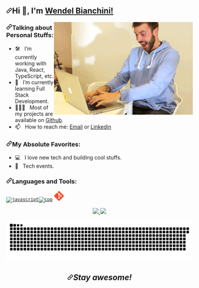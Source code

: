 <article class="markdown-body entry-content container-lg" itemprop="text"><h2 dir="auto"><a id="user-content-hey--im-wendel-bianchini" class="anchor" aria-hidden="true" href="#hey--im-wendel-bianchini"><svg class="octicon octicon-link" viewBox="0 0 16 16" version="1.1" width="16" height="16" aria-hidden="true"><path fill-rule="evenodd" d="M7.775 3.275a.75.75 0 001.06 1.06l1.25-1.25a2 2 0 112.83 2.83l-2.5 2.5a2 2 0 01-2.83 0 .75.75 0 00-1.06 1.06 3.5 3.5 0 004.95 0l2.5-2.5a3.5 3.5 0 00-4.95-4.95l-1.25 1.25zm-4.69 9.64a2 2 0 010-2.83l2.5-2.5a2 2 0 012.83 0 .75.75 0 001.06-1.06 3.5 3.5 0 00-4.95 0l-2.5 2.5a3.5 3.5 0 004.95 4.95l1.25-1.25a.75.75 0 00-1.06-1.06l-1.25 1.25a2 2 0 01-2.83 0z"></path></svg></a>Hi <g-emoji class="g-emoji" alias="wave" fallback-src="https://github.githubassets.com/images/icons/emoji/unicode/1f44b.png">👋</g-emoji>, I'm <a href="https://github.com/wendel-bianchini/">Wendel Bianchini!</a></h2>
  
<p><a target="_blank" rel="noopener noreferrer" href="https://github.com/Wendel-Bianchini/Wendel-Bianchini/blob/61f7ea00d432f7735eaa7beeac5bf459f42052b2/6DMO.gif"><img align="right" height="250" width="375" alt="" src="https://github.com/Wendel-Bianchini/Wendel-Bianchini/blob/61f7ea00d432f7735eaa7beeac5bf459f42052b2/6DMO.gif" style="max-width: 100%;"></a></p>
<h3 dir="auto"><a id="user-content-talking-about-personal-stuffs" class="anchor" aria-hidden="true" href="#talking-about-personal-stuffs"><svg class="octicon octicon-link" viewBox="0 0 16 16" version="1.1" width="16" height="16" aria-hidden="true"><path fill-rule="evenodd" d="M7.775 3.275a.75.75 0 001.06 1.06l1.25-1.25a2 2 0 112.83 2.83l-2.5 2.5a2 2 0 01-2.83 0 .75.75 0 00-1.06 1.06 3.5 3.5 0 004.95 0l2.5-2.5a3.5 3.5 0 00-4.95-4.95l-1.25 1.25zm-4.69 9.64a2 2 0 010-2.83l2.5-2.5a2 2 0 012.83 0 .75.75 0 001.06-1.06 3.5 3.5 0 00-4.95 0l-2.5 2.5a3.5 3.5 0 004.95 4.95l1.25-1.25a.75.75 0 00-1.06-1.06l-1.25 1.25a2 2 0 01-2.83 0z"></path></svg></a>Talking about Personal Stuffs:</h3>
<ul dir="auto">
<li><g-emoji class="g-emoji" alias="hammer_and_wrench" fallback-src="https://github.githubassets.com/images/icons/emoji/unicode/1f6e0.png">🛠</g-emoji> &nbsp; I’m currently working with Java, React, TypeScript, etc.</li>
<li><g-emoji class="g-emoji" alias="rocket" fallback-src="https://github.githubassets.com/images/icons/emoji/unicode/1f680.png">🚀</g-emoji> &nbsp; I’m currently learning Full Stack Development.</li>
<li>👨🏻&zwj;💻 &nbsp; Most of my projects are available on <a href="https://github.com/wendel-bianchini/">Github</a>.</li>
<li><g-emoji class="g-emoji" alias="mailbox" fallback-src="https://github.githubassets.com/images/icons/emoji/unicode/1f4eb.png">📫</g-emoji> &nbsp; How to reach me: <a href="mailto:wendelbianchini@gmail.com">Email</a> or <a href="https://www.linkedin.com/in/wendelbianchini/">Linkedin</a></li>
</ul>
<h3 dir="auto"><a id="user-content-my-absolute-favorites" class="anchor" aria-hidden="true" href="#my-absolute-favorites"><svg class="octicon octicon-link" viewBox="0 0 16 16" version="1.1" width="16" height="16" aria-hidden="true"><path fill-rule="evenodd" d="M7.775 3.275a.75.75 0 001.06 1.06l1.25-1.25a2 2 0 112.83 2.83l-2.5 2.5a2 2 0 01-2.83 0 .75.75 0 00-1.06 1.06 3.5 3.5 0 004.95 0l2.5-2.5a3.5 3.5 0 00-4.95-4.95l-1.25 1.25zm-4.69 9.64a2 2 0 010-2.83l2.5-2.5a2 2 0 012.83 0 .75.75 0 001.06-1.06 3.5 3.5 0 00-4.95 0l-2.5 2.5a3.5 3.5 0 004.95 4.95l1.25-1.25a.75.75 0 00-1.06-1.06l-1.25 1.25a2 2 0 01-2.83 0z"></path></svg></a>My Absolute Favorites:</h3>
<ul dir="auto">
<li><g-emoji class="g-emoji" alias="computer" fallback-src="https://github.githubassets.com/images/icons/emoji/unicode/1f4bb.png">💻</g-emoji> &nbsp; I love new tech and building cool stuffs.</li>
<li><g-emoji class="g-emoji" alias="pizza" fallback-src="https://github.githubassets.com/images/icons/emoji/unicode/1f355.png">🍕</g-emoji> &nbsp; Tech events.</li>
</ul>
<h3 dir="auto"><a id="user-content-languages-and-tools" class="anchor" aria-hidden="true" href="#languages-and-tools"><svg class="octicon octicon-link" viewBox="0 0 16 16" version="1.1" width="16" height="16" aria-hidden="true"><path fill-rule="evenodd" d="M7.775 3.275a.75.75 0 001.06 1.06l1.25-1.25a2 2 0 112.83 2.83l-2.5 2.5a2 2 0 01-2.83 0 .75.75 0 00-1.06 1.06 3.5 3.5 0 004.95 0l2.5-2.5a3.5 3.5 0 00-4.95-4.95l-1.25 1.25zm-4.69 9.64a2 2 0 010-2.83l2.5-2.5a2 2 0 012.83 0 .75.75 0 001.06-1.06 3.5 3.5 0 00-4.95 0l-2.5 2.5a3.5 3.5 0 004.95 4.95l1.25-1.25a.75.75 0 00-1.06-1.06l-1.25 1.25a2 2 0 01-2.83 0z"></path></svg></a>Languages and Tools:</h3>
  
<p dir="auto">
<code><a target="_blank" rel="noopener noreferrer" href="https://img.icons8.com/dusk/64/000000/java-coffee-cup-logo.png"><img height="27" src="https://img.icons8.com/dusk/64/000000/java-coffee-cup-logo.png" alt="javascript" style="max-width: 100%;"></a></code><code><a target="_blank" rel="noopener noreferrer" href="https://cdn.jsdelivr.net/gh/devicons/devicon/icons/typescript/typescript-original.svg"><img height="27" src="https://cdn.jsdelivr.net/gh/devicons/devicon/icons/typescript/typescript-original.svg" alt="cpp" style="max-width: 100%;"></a></code>
<code><a target="_blank" rel="noopener noreferrer" href="https://raw.githubusercontent.com/devicons/devicon/master/icons/git/git-original.svg"><img height="27" src="https://raw.githubusercontent.com/devicons/devicon/master/icons/git/git-original.svg" alt="git" style="max-width: 100%;"></a></code>
</p>
  
<div align="center">
  <a href="https://github.com/Wendel-Bianchini">
  <img height="180em" src="https://github-readme-stats.vercel.app/api?username=Wendel-Bianchini&show_icons=true&theme=midnight-purple&include_all_commits=true&count_private=true"/>
  <img height="180em" src="https://github-readme-stats.vercel.app/api/top-langs/?username=Wendel-Bianchini&layout=default&langs_count=7&theme=midnight-purple"/>
</div>

   ![Snake animation](https://github.com/Wendel-Bianchini/Wendel-Bianchini/blob/output/github-contribution-grid-snake.svg)
 
</div>
  
  <h1 align="center" dir="auto"><a id="user-content-️stay-awesome️" class="anchor" aria-hidden="true" href="#️stay-awesome️"><svg class="octicon octicon-link" viewBox="0 0 16 16" version="1.1" width="16" height="16" aria-hidden="true"><path fill-rule="evenodd" d="M7.775 3.275a.75.75 0 001.06 1.06l1.25-1.25a2 2 0 112.83 2.83l-2.5 2.5a2 2 0 01-2.83 0 .75.75 0 00-1.06 1.06 3.5 3.5 0 004.95 0l2.5-2.5a3.5 3.5 0 00-4.95-4.95l-1.25 1.25zm-4.69 9.64a2 2 0 010-2.83l2.5-2.5a2 2 0 012.83 0 .75.75 0 001.06-1.06 3.5 3.5 0 00-4.95 0l-2.5 2.5a3.5 3.5 0 004.95 4.95l1.25-1.25a.75.75 0 00-1.06-1.06l-1.25 1.25a2 2 0 01-2.83 0z"></path></svg></a><g-emoji class="g-emoji" alias="zap" fallback-src="https://github.githubassets.com/images/icons/emoji/unicode/26a1.png"></g-emoji><i>Stay awesome!</i><g-emoji class="g-emoji" alias="zap" fallback-src="https://github.githubassets.com/images/icons/emoji/unicode/26a1.png"></g-emoji></h1>
